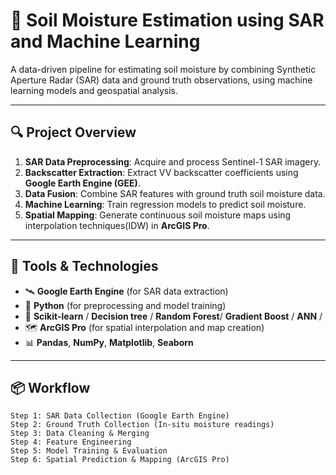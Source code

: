 # 🌾 Soil Moisture Estimation using SAR and Machine Learning

A data-driven pipeline for estimating soil moisture by combining Synthetic Aperture Radar (SAR) data and ground truth observations, using machine learning models and geospatial analysis.

---

## 🔍 Project Overview

1. **SAR Data Preprocessing**: Acquire and process Sentinel-1 SAR imagery.
2. **Backscatter Extraction**: Extract VV backscatter coefficients using **Google Earth Engine (GEE)**.
3. **Data Fusion**: Combine SAR features with ground truth soil moisture data.
4. **Machine Learning**: Train regression models to predict soil moisture.
5. **Spatial Mapping**: Generate continuous soil moisture maps using interpolation techniques(IDW) in **ArcGIS Pro**.

---

## 🧰 Tools & Technologies

- 🛰️ **Google Earth Engine** (for SAR data extraction)
- 🐍 **Python** (for preprocessing and model training)
- 🤖 **Scikit-learn** / **Decision tree** / **Random Forest**/ **Gradient Boost** / **ANN** /
- 🗺️ **ArcGIS Pro** (for spatial interpolation and map creation)
- 📊 **Pandas**, **NumPy**, **Matplotlib**, **Seaborn**

---

## 📦 Workflow

```plaintext
Step 1: SAR Data Collection (Google Earth Engine)
Step 2: Ground Truth Collection (In-situ moisture readings)
Step 3: Data Cleaning & Merging
Step 4: Feature Engineering
Step 5: Model Training & Evaluation
Step 6: Spatial Prediction & Mapping (ArcGIS Pro)

